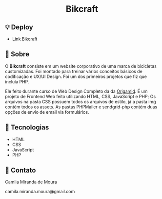 <h1 align="center">
    Bikcraft
</h1>

## :bulb: Deploy

- [Link Bikcraft](https://camie-m.github.io/bikcraft/)

## :bookmark: Sobre

O **Bikcraft** consiste em um website corporativo de uma marca de bicicletas customizadas. Foi montado para treinar vários conceitos básicos de codificação e UX/UI Design. Foi um dos primeiros projetos que fiz que incluía PHP. 

Ele feito durante curso de Web Design Completo da da [Origamid](https://www.origamid.com/). É um projeto de Frontend Web feito utilizando HTML, CSS, JavaScript e PHP; Os arquivos na pasta CSS possuem todos os arquivos de estilo, já a pasta img contém todos os assets. As pastas PHPMailer e sendgrid-php contém duas opções de envio de email via formulários.

## :rocket: Tecnologias

- HTML
- CSS
- JavaScript
- PHP


## :email: Contato

<p>Camila Miranda de Moura</p>
camila.miranda.moura@gmail.com
